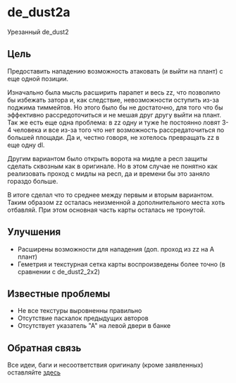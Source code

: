 # de_dust2a
Урезанный de_dust2

## Цель
Предоставить нападению возможность атаковать (и выйти на плант) с еще одной позиции.

Изначально была мысль расширить парапет и весь zz, что позволило бы избежать затора и, как следствие, невозможности оступить из-за поджима тиммейтов. Но этого было бы не достаточно, для того что бы эффективно рассредоточиться и не мешая друг другу выйти на плант. Так же есть еще одна проблема: в zz одну и туже he постоянно ловят 3-4 человека и все из-за того что нет возможность рассредаточиться по большей площади. Да и, честно говоря, не хотелось превращать zz в еще одну dl.

Другим вариантом было открыть ворота на мидле а респ защиты сделать сквозным как в оригинале. Но в этом случае не понятно как реализовать проход с мидлы на респ, да и времени бы это заняло гораздо больше.

В итоге сделал что то среднее между первым и вторым вариантом. Таким образом zz осталась неизменной а дополнительного места хоть отбавляй. При этом основная часть карты осталась не тронутой.

## Улучшения

- Расширены возможности для нападения (доп. проход из zz на A плант)
- Геметрия и текстурная сетка карты воспроизведены более точно (в сравнении с de_dust2_2x2)

## Известные проблемы

- Не все текстуры выровненны правильно
- Отсутствие пасхалок предыдущих авторов
- Отсутствует указатель "А" на левой двери в банке

## Обратная связь
Все идеи, баги и несоответствия оригиналу (кроме заявленных) оставляйте [здесь](https://github.com/vdakalov/de_dust2a/issues)
